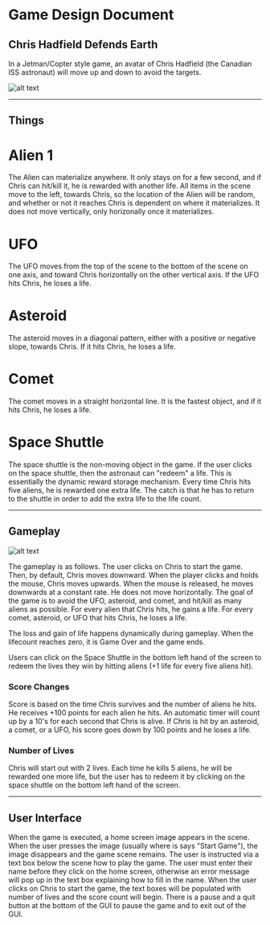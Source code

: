 # Game Design Document
## Chris Hadfield Defends Earth

In a Jetman/Copter style game, an avatar of Chris Hadfield (the Canadian ISS astronaut) will move up and down to avoid the targets. 


![alt text](https://github.com/usc-csci102-spring2013/game_codyrapp/blob/master/ChrisTitle.png?raw=true "Chris Hadfield Game")



----

## Things

# Alien 1
The Alien can materialize anywhere. It only stays on for a few second, and if Chris can hit/kill it, he is rewarded with another life. All items
in the scene move to the left, towards Chris, so the location of the Alien will be random, and whether or not it reaches Chris is dependent 
on where it materializes. It does not move vertically, only horizonally once it materializes.
# UFO
The UFO moves from the top of the scene to the bottom of the scene on one axis, and toward Chris horizontally on the other vertical axis.
If the UFO hits Chris, he loses a life.
# Asteroid
The asteroid moves in a diagonal pattern, either with a positive or negative slope, towards Chris. If it hits Chris, he loses a life.
# Comet
The comet moves in a straight horizontal line. It is the fastest object, and if it hits Chris, he loses a life.
# Space Shuttle
The space shuttle is the non-moving object in the game. If the user clicks on the space shuttle, then the astronaut can "redeem" a life.
This is essentially the dynamic reward storage mechanism. Every time Chris hits five aliens, he is rewarded one extra life. The catch is 
that he has to return to the shuttle in order to add the extra life to the life count.

----

## Gameplay
![alt text](https://github.com/usc-csci102-spring2013/game_codyrapp/blob/master/gameplay.png?raw=true "Gameplay")

The gameplay is as follows. The user clicks on Chris to start the game. Then, by default, Chris moves downward. When the player clicks and holds the mouse,
Chris moves upwards. When the mouse is released, he moves downwards at a constant rate. He does not move horizontally. The goal of the game is to
avoid the UFO, asteroid, and comet, and hit/kill as many aliens as possible. For every alien that Chris hits, he gains a life. For every comet,
asteroid, or UFO that hits Chris, he loses a life.

The loss and gain of life happens dynamically during gameplay. When the lifecount reaches zero, it is Game Over and the game ends.

Users can click on the Space Shuttle in the bottom left hand of the screen to redeem the lives they win by hitting aliens (+1 life for every five
aliens hit).



### Score Changes

Score is based on the time Chris survives and the number of aliens he hits. He receives +100 points for each alien he hits. An automatic timer
will count up by a 10's for each second that Chris is alive. If Chris is hit by an asteroid, a comet, or a UFO, his score goes down by 100 points 
and he loses a life.

### Number of Lives

Chris will start out with 2 lives. Each time he kills 5 aliens, he will be rewarded one more life, but the user has to redeem it by clicking on the
space shuttle on the bottom left hand of the screen.

----

## User Interface

When the game is executed, a home screen image appears in the scene. When the user presses the image (usually where is says "Start Game"), the image
disappears and the game scene remains. The user is instructed via a text box below the scene how to play the game. The user must enter their name before
they click on the home screen, otherwise an error message will pop up in the text box explaining how to fill in the name. When the user clicks
on Chris to start the game, the text boxes will be populated with number of lives and the score count will begin. There is a pause and a quit
button at the bottom of the GUI to pause the game and to exit out of the GUI.




